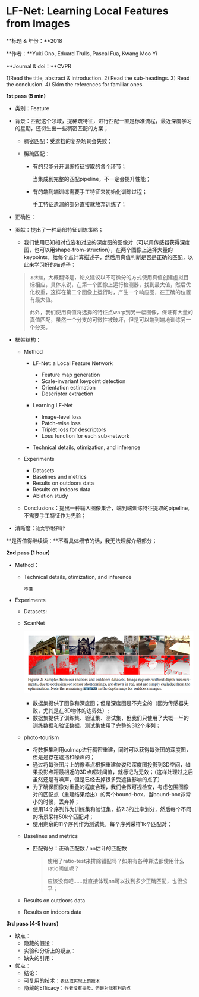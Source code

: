 # LF-Net: Learning Local Features from Images

**标题 & 年份：**2018

**作者：**Yuki Ono, Eduard Trulls, Pascal Fua, Kwang Moo Yi

**Journal & doi：**CVPR 

1)Read the title, abstract & introduction. 2) Read the sub-headings. 3) Read the conclusion. 4) Skim the references for familiar ones.

**1st pass (5 min)**

- 类别：Feature

- 背景：匹配这个领域，提稀疏特征，进行匹配一直是标准流程，最近深度学习的星期，还衍生出一些稠密匹配的方案；

  - 稠密匹配：受遮挡的复杂场景会失败；

  - 稀疏匹配：

    - 有的只能分开训练特征提取的各个环节；

      当集成到完整的匹配pipeline，不一定会提升性能；

    - 有的端到端训练需要手工特征来初始化训练过程；

      手工特征遗漏的部分直接就放弃训练了；

- 正确性：

- 贡献：提出了一种局部特征训练策略；

  - 我们使用已知相对位姿和对应的深度图的图像对（可以用传感器获得深度图，也可以用shape-from-struction），在两个图像上选择大量的keypoints，给每个点计算描述子，然后用真值判断是否是正确的匹配，以此来学习好的描述子；

  > `不太懂`，大概翻译是，论文建议以不可微分的方式使用真值创建虚拟目标相应，具体来说，在第一个图像上运行检测器，找到最大值，然后优化权重，这样在第二个图像上运行时，产生一个响应图，在正确的位置有最大值。
  >
  > 此外，我们使用真值将选择的特征点warp到另一幅图像，保证有大量的真值匹配，虽然一个分支的可微性被破坏，但是可以端到端地训练另一个分支。

- 框架结构：

  - Method
    - LF-Net: a Local Feature Network
      - Feature map generation
      - Scale-invariant keypoint detection
      - Orientation estimation
      - Descriptor extraction

    - Learning LF-Net
      - Image-level loss
      - Patch-wise loss
      - Triplet loss for descriptors
      - Loss function for each sub-network

    - Technical details, otimization, and inference

  - Experiments
    -  Datasets
    - Baselines and metrics
    - Results on outdoors data
    - Results on indoors data
    - Ablation study

  -  Conclusions：提出一种输入图像集合，端到端训练特征提取的pipeline，不需要手工特征作为先验；

- 清晰度：`论文写得好吗?`

**是否值得继续读：**不看具体细节的话，我无法理解介绍部分；

**2nd pass (1 hour)**

- Method：

  - Technical details, otimization, and inference

    `不懂`

- Experiments

  -  Datasets: 

    - ScanNet

      ![image-20211229161741773](img/image-20211229161741773.png)

      - 数据集提供了图像和深度图；但是深度图是不完全的（因为传感器失败，尤其是在3D物体的边界处）;
      - 数据集提供了训练集、验证集、测试集，但我们只使用了大概一半的训练数据和验证数据，测试集使用了完整的312个序列；

    - photo-tourism

      - 将数据集利用colmap进行稠密重建，同时可以获得每张图的深度图，但是是存在遮挡和噪声的；
      - 通过将每张图片上的像素点根据重建位姿和深度图投影到3D空间，如果投影点距最相近的3D点超过阈值，就标记为无效；（这样处理过之后虽然还是有噪声，但是已经去掉很多受遮挡影响的点了）
      - 为了确保图像对重叠的程度合理，我们会做可视检查，考虑包围图像对的匹配点（重建结果给出）的两个bound-box，当bound-box非常小的时候，丢弃掉；
      - 使用14个序列作为训练集和验证集，按7:3的比率划分，然后每个不同的场景采样50k个匹配对；
      - 使用剩余的11个序列作为测试集，每个序列采样1k个匹配对；

  - Baselines and metrics

    - 匹配得分：正确匹配数 / nn估计的匹配数

      > 使用了ratio-test来排除错配吗？如果有各种算法都使用什么ratio阈值呢？
      >
      > 应该没有吧……就直接体现nn可以找到多少正确匹配，也很公平；

  - Results on outdoors data

  - Results on indoors data



**3rd pass (4-5 hours)**

- 缺点：
  - 隐藏的假设：
  - 实验和分析上的疑点：
  - 缺失的引用：
- 优点：
  - 结论：
  - 可复用的技术：`表达或实现上的技术`
  - 隐藏的Efficacy：`作者没有提及，但是对我有利的点`



